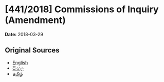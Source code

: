 # [441/2018] Commissions of Inquiry (Amendment)

**Date:** 2018-03-29

## Original Sources

- [English](https://documents.gov.lk/view/bills/2018/3/441-2018_E.pdf)
- [සිංහල](https://documents.gov.lk/view/bills/2018/3/441-2018_S.pdf)
- [தமிழ்](https://documents.gov.lk/view/bills/2018/3/441-2018_T.pdf)
